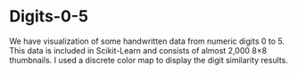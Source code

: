 # Digits-0-5
We have visualization of some handwritten data from numeric digits 0 to 5. This data is included in Scikit-Learn and consists of almost 2,000 8×8 thumbnails. I used a discrete color map to display the digit similarity results.

